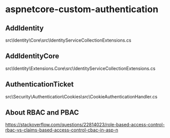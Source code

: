 # aspnetcore-custom-authentication


## AddIdentity
src\Identity\Core\src\IdentityServiceCollectionExtensions.cs

## AddIdentityCore
src\Identity\Extensions.Core\src\IdentityServiceCollectionExtensions.cs

## AuthenticationTicket
src\Security\Authentication\Cookies\src\CookieAuthenticationHandler.cs

## About RBAC and PBAC
https://stackoverflow.com/questions/22814023/role-based-access-control-rbac-vs-claims-based-access-control-cbac-in-asp-n
